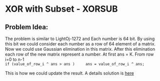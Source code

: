 # XOR with Subset - XORSUB
##  Problem Idea: 
The problem is similar to LightOj-1272 and 
Each number is 64 bit. By using this bit we could consider each number as a row of 64 element of a matrix. Now we could use Gaussian elimination in this matrix. After this elimination each row of the new matrix represent a number. At first ans = K. From row i=0 to n-1  
`if (value_of_row_i ^ ans > ans )    
     ans = value_of_row_i ^ ans;`  
  
This is how we could update the result. A details solution is [here](https://math.stackexchange.com/a/52478/585911)

<!--stackedit_data:
eyJoaXN0b3J5IjpbLTI5MDIzNDMzXX0=
-->